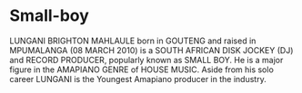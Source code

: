 # Small-boy
LUNGANI BRIGHTON MAHLAULE  born in GOUTENG  and raised in MPUMALANGA (08 MARCH 2010) is a SOUTH AFRICAN  DISK JOCKEY (DJ) and RECORD PRODUCER, popularly known as SMALL BOY. He is a major figure in the AMAPIANO GENRE  of HOUSE MUSIC. Aside from his solo career LUNGANI is the Youngest Amapiano producer in the industry.
